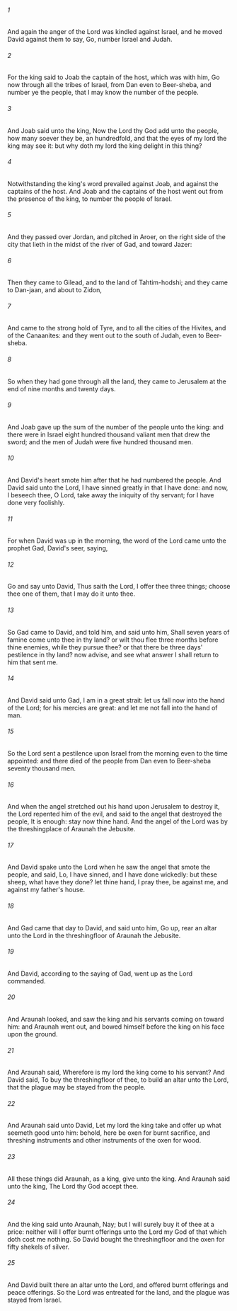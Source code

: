 ###### 1
And again the anger of the Lord was kindled against Israel, and he moved David against them to say, Go, number Israel and Judah.

###### 2
For the king said to Joab the captain of the host, which was with him, Go now through all the tribes of Israel, from Dan even to Beer-sheba, and number ye the people, that I may know the number of the people.

###### 3
And Joab said unto the king, Now the Lord thy God add unto the people, how many soever they be, an hundredfold, and that the eyes of my lord the king may see it: but why doth my lord the king delight in this thing?

###### 4
Notwithstanding the king's word prevailed against Joab, and against the captains of the host. And Joab and the captains of the host went out from the presence of the king, to number the people of Israel.

###### 5
And they passed over Jordan, and pitched in Aroer, on the right side of the city that lieth in the midst of the river of Gad, and toward Jazer:

###### 6
Then they came to Gilead, and to the land of Tahtim-hodshi; and they came to Dan-jaan, and about to Zidon,

###### 7
And came to the strong hold of Tyre, and to all the cities of the Hivites, and of the Canaanites: and they went out to the south of Judah, even to Beer-sheba.

###### 8
So when they had gone through all the land, they came to Jerusalem at the end of nine months and twenty days.

###### 9
And Joab gave up the sum of the number of the people unto the king: and there were in Israel eight hundred thousand valiant men that drew the sword; and the men of Judah were five hundred thousand men.

###### 10
And David's heart smote him after that he had numbered the people. And David said unto the Lord, I have sinned greatly in that I have done: and now, I beseech thee, O Lord, take away the iniquity of thy servant; for I have done very foolishly.

###### 11
For when David was up in the morning, the word of the Lord came unto the prophet Gad, David's seer, saying,

###### 12
Go and say unto David, Thus saith the Lord, I offer thee three things; choose thee one of them, that I may do it unto thee.

###### 13
So Gad came to David, and told him, and said unto him, Shall seven years of famine come unto thee in thy land? or wilt thou flee three months before thine enemies, while they pursue thee? or that there be three days' pestilence in thy land? now advise, and see what answer I shall return to him that sent me.

###### 14
And David said unto Gad, I am in a great strait: let us fall now into the hand of the Lord; for his mercies are great: and let me not fall into the hand of man.

###### 15
So the Lord sent a pestilence upon Israel from the morning even to the time appointed: and there died of the people from Dan even to Beer-sheba seventy thousand men.

###### 16
And when the angel stretched out his hand upon Jerusalem to destroy it, the Lord repented him of the evil, and said to the angel that destroyed the people, It is enough: stay now thine hand. And the angel of the Lord was by the threshingplace of Araunah the Jebusite.

###### 17
And David spake unto the Lord when he saw the angel that smote the people, and said, Lo, I have sinned, and I have done wickedly: but these sheep, what have they done? let thine hand, I pray thee, be against me, and against my father's house.

###### 18
And Gad came that day to David, and said unto him, Go up, rear an altar unto the Lord in the threshingfloor of Araunah the Jebusite.

###### 19
And David, according to the saying of Gad, went up as the Lord commanded.

###### 20
And Araunah looked, and saw the king and his servants coming on toward him: and Araunah went out, and bowed himself before the king on his face upon the ground.

###### 21
And Araunah said, Wherefore is my lord the king come to his servant? And David said, To buy the threshingfloor of thee, to build an altar unto the Lord, that the plague may be stayed from the people.

###### 22
And Araunah said unto David, Let my lord the king take and offer up what seemeth good unto him: behold, here be oxen for burnt sacrifice, and threshing instruments and other instruments of the oxen for wood.

###### 23
All these things did Araunah, as a king, give unto the king. And Araunah said unto the king, The Lord thy God accept thee.

###### 24
And the king said unto Araunah, Nay; but I will surely buy it of thee at a price: neither will I offer burnt offerings unto the Lord my God of that which doth cost me nothing. So David bought the threshingfloor and the oxen for fifty shekels of silver.

###### 25
And David built there an altar unto the Lord, and offered burnt offerings and peace offerings. So the Lord was entreated for the land, and the plague was stayed from Israel.

